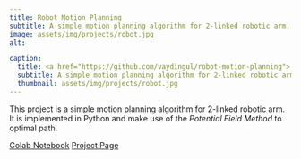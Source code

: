```yaml
---
title: Robot Motion Planning
subtitle: A simple motion planning algorithm for 2-linked robotic arm.
image: assets/img/projects/robot.jpg
alt: 

caption:
  title: <a href="https://github.com/vaydingul/robot-motion-planning"> Robot Motion Planning </a>
  subtitle: A simple motion planning algorithm for 2-linked robotic arm
  thumbnail: assets/img/projects/robot.jpg
---
```

This project is a simple motion planning algorithm for 2-linked robotic arm. It is implemented in Python and make use of the *Potential Field Method* to optimal path. 

[Colab Notebook](https://colab.research.google.com/drive/1bQN3pF2ijRC-mpllqRBaNvI67GU2RvTo?usp=sharing)
[Project Page](https://github.com/vaydingul/robot-motion-planning)